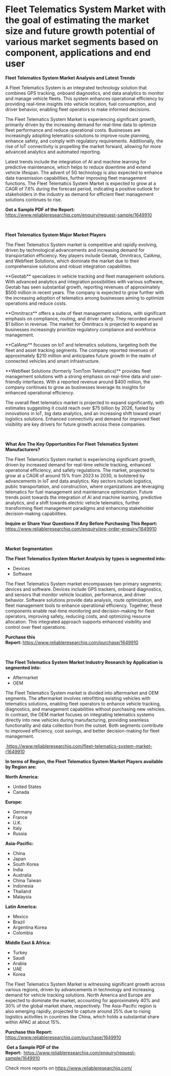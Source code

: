 <p><h1>Fleet Telematics System Market with the goal of estimating the market size and future growth potential of various market segments based on component, applications and end user</h1></p><p><strong>Fleet Telematics System Market Analysis and Latest Trends</strong></p>
<p><p>A Fleet Telematics System is an integrated technology solution that combines GPS tracking, onboard diagnostics, and data analytics to monitor and manage vehicle fleets. This system enhances operational efficiency by providing real-time insights into vehicle location, fuel consumption, and driver behavior, enabling fleet operators to make informed decisions.</p><p>The Fleet Telematics System Market is experiencing significant growth, primarily driven by the increasing demand for real-time data to optimize fleet performance and reduce operational costs. Businesses are increasingly adopting telematics solutions to improve route planning, enhance safety, and comply with regulatory requirements. Additionally, the rise of IoT connectivity is propelling the market forward, allowing for more advanced analytics and automated reporting.</p><p>Latest trends include the integration of AI and machine learning for predictive maintenance, which helps to reduce downtime and extend vehicle lifespan. The advent of 5G technology is also expected to enhance data transmission capabilities, further improving fleet management functions. The Fleet Telematics System Market is expected to grow at a CAGR of 7.6% during the forecast period, indicating a positive outlook for stakeholders in the industry as demand for efficient fleet management solutions continues to rise.</p></p>
<p><strong>Get a Sample PDF of the Report:&nbsp;</strong> <a href="https://www.reliableresearchiq.com/enquiry/request-sample/1649910?utm_campaign=3030&utm_medium=2&utm_source=Github&utm_content=ia&utm_term=09032025&utm_id=fleet-telematics-system">https://www.reliableresearchiq.com/enquiry/request-sample/1649910</a></p>
<p>&nbsp;</p>
<p><strong>Fleet Telematics System Major Market Players</strong></p>
<p><p>The Fleet Telematics System market is competitive and rapidly evolving, driven by technological advancements and increasing demand for transportation efficiency. Key players include Geotab, Omnitracs, CalAmp, and Webfleet Solutions, which dominate the market due to their comprehensive solutions and robust integration capabilities.</p><p>**Geotab** specializes in vehicle tracking and fleet management solutions. With advanced analytics and integration possibilities with various software, Geotab has seen substantial growth, reporting revenues of approximately $500 million in recent years. The company is expected to grow further with the increasing adoption of telematics among businesses aiming to optimize operations and reduce costs.</p><p>**Omnitracs** offers a suite of fleet management solutions, with significant emphasis on compliance, routing, and driver safety. They recorded around $1 billion in revenue. The market for Omnitracs is projected to expand as businesses increasingly prioritize regulatory compliance and workforce management.</p><p>**CalAmp** focuses on IoT and telematics solutions, targeting both the fleet and asset tracking segments. The company reported revenues of approximately $210 million and anticipates future growth in the realm of connected vehicles and smart infrastructure.</p><p>**Webfleet Solutions (formerly TomTom Telematics)** provides fleet management solutions with a strong emphasis on real-time data and user-friendly interfaces. With a reported revenue around $400 million, the company continues to grow as businesses leverage its insights for enhanced operational efficiency.</p><p>The overall fleet telematics market is projected to expand significantly, with estimates suggesting it could reach over $75 billion by 2026, fueled by innovations in IoT, big data analytics, and an increasing shift toward smart logistics solutions. Enhanced connectivity and demand for improved fleet visibility are key drivers for future growth across these companies.</p></p>
<p>&nbsp;</p>
<p><strong>What Are The Key Opportunities For Fleet Telematics System Manufacturers?</strong></p>
<p><p>The Fleet Telematics System market is experiencing significant growth, driven by increased demand for real-time vehicle tracking, enhanced operational efficiency, and safety regulations. The market, projected to grow at a CAGR of around 15% from 2023 to 2030, is bolstered by advancements in IoT and data analytics. Key sectors include logistics, public transportation, and construction, where organizations are leveraging telematics for fuel management and maintenance optimization. Future trends point towards the integration of AI and machine learning, predictive analytics, and a shift towards electric vehicle telematics, further transforming fleet management paradigms and enhancing stakeholder decision-making capabilities.</p></p>
<p><strong>Inquire or Share Your Questions If Any Before Purchasing This Report:</strong> <a href="https://www.reliableresearchiq.com/enquiry/pre-order-enquiry/1649910?utm_campaign=3030&utm_medium=2&utm_source=Github&utm_content=ia&utm_term=09032025&utm_id=fleet-telematics-system">https://www.reliableresearchiq.com/enquiry/pre-order-enquiry/1649910</a></p>
<p>&nbsp;</p>
<p><strong>Market Segmentation</strong></p>
<p><strong>The Fleet Telematics System Market Analysis by types is segmented into:</strong></p>
<p><ul><li>Devices</li><li>Software</li></ul></p>
<p><p>The Fleet Telematics System market encompasses two primary segments: devices and software. Devices include GPS trackers, onboard diagnostics, and sensors that monitor vehicle location, performance, and driver behavior. Software solutions provide data analysis, route optimization, and fleet management tools to enhance operational efficiency. Together, these components enable real-time monitoring and decision-making for fleet operators, improving safety, reducing costs, and optimizing resource allocation. This integrated approach supports enhanced visibility and control over fleet operations.</p></p>
<p><strong>Purchase this Report:&nbsp;</strong><a href="https://www.reliableresearchiq.com/purchase/1649910?utm_campaign=3030&utm_medium=2&utm_source=Github&utm_content=ia&utm_term=09032025&utm_id=fleet-telematics-system">https://www.reliableresearchiq.com/purchase/1649910</a></p>
<p>&nbsp;</p>
<p><strong>The Fleet Telematics System Market Industry Research by Application is segmented into:</strong></p>
<p><ul><li>Aftermarket</li><li>OEM</li></ul></p>
<p><p>The Fleet Telematics System market is divided into aftermarket and OEM segments. The aftermarket involves retrofitting existing vehicles with telematics solutions, enabling fleet operators to enhance vehicle tracking, diagnostics, and management capabilities without purchasing new vehicles. In contrast, the OEM market focuses on integrating telematics systems directly into new vehicles during manufacturing, providing seamless functionality and data collection from the outset. Both segments contribute to improved efficiency, cost savings, and better decision-making for fleet management.</p></p>
<p><a href="https://www.reliableresearchiq.com/fleet-telematics-system-market-r1649910?utm_campaign=3030&utm_medium=2&utm_source=Github&utm_content=ia&utm_term=09032025&utm_id=fleet-telematics-system">&nbsp;https://www.reliableresearchiq.com/fleet-telematics-system-market-r1649910</a></p>
<p><strong>In terms of Region, the Fleet Telematics System Market Players available by Region are:</strong></p>
<p>
    <p> <strong> North America: </strong>
        <ul>
            <li>United States</li>
            <li>Canada</li>
        </ul>
        </p> 
    <p> <strong> Europe: </strong>
        <ul>
            <li>Germany</li>
            <li>France</li>
            <li>U.K.</li>
            <li>Italy</li>
            <li>Russia</li>
        </ul>
        </p> 
    <p> <strong> Asia-Pacific: </strong>
        <ul>
            <li>China</li>
            <li>Japan</li>
            <li>South Korea</li>
            <li>India</li>
            <li>Australia</li>
            <li>China Taiwan</li>
            <li>Indonesia</li>
            <li>Thailand</li>
            <li>Malaysia</li>
        </ul>
        </p> 
    <p> <strong> Latin America: </strong>
        <ul>
            <li>Mexico</li>
            <li>Brazil</li>
            <li>Argentina Korea</li>
            <li>Colombia</li>
        </ul>
        </p> 
    <p> <strong> Middle East & Africa: </strong>
        <ul>
            <li>Turkey</li>
            <li>Saudi</li>
            <li>Arabia</li>
            <li>UAE</li>
            <li>Korea</li>
        </ul>
    </p>
    </p>
<p><p>The Fleet Telematics System Market is witnessing significant growth across various regions, driven by advancements in technology and increasing demand for vehicle tracking solutions. North America and Europe are expected to dominate the market, accounting for approximately 40% and 30% of the global market share, respectively. The Asia-Pacific region is also emerging rapidly, projected to capture around 25% due to rising logistics activities in countries like China, which holds a substantial share within APAC at about 15%.</p></p>
<p><strong>Purchase this Report: </strong><a href="https://www.reliableresearchiq.com/purchase/1649910?utm_campaign=3030&utm_medium=2&utm_source=Github&utm_content=ia&utm_term=09032025&utm_id=fleet-telematics-system">https://www.reliableresearchiq.com/purchase/1649910</a></p>
<p>&nbsp;<strong>Get a Sample PDF of the Report:&nbsp;&nbsp;</strong><a href="https://www.reliableresearchiq.com/enquiry/request-sample/1649910?utm_campaign=3030&utm_medium=2&utm_source=Github&utm_content=ia&utm_term=09032025&utm_id=fleet-telematics-system">https://www.reliableresearchiq.com/enquiry/request-sample/1649910</a></p>
<p><strong></strong></p>
<p>Check more reports on <a href="https://www.reliableresearchiq.com/?utm_campaign=3030&utm_medium=2&utm_source=Github&utm_content=ia&utm_term=09032025&utm_id=fleet-telematics-system">https://www.reliableresearchiq.com/</a></p>